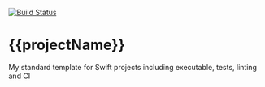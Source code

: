 [![Build Status](https://dev.azure.com/ns-topaas/FUNDOJO/_apis/build/status%2F{{projectName}}?branchName=main)](https://dev.azure.com/ns-topaas/FUNDOJO/_build/latest?definitionId={{pipelineID}}&branchName=main)

# {{projectName}}
My standard template for Swift projects including executable, tests, linting and CI
